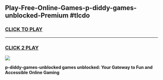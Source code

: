 
## Play-Free-Online-Games-p-diddy-games-unblocked-Premium #tlcdo
<h3>
<a href="https://premium.freeplayer.one?title=p-diddy-games-unblocked&ref=8M">CLICK TO PLAY</a></h3>
<hr>

<h3>
<a href="https://premium.freeplayer.one?title=p-diddy-games-unblocked&ref=8M">CLICK 2 PLAY</a>
  
</h3>

<a href="https://premium.freeplayer.one?title=p-diddy-games-unblocked&ref=8M"><img src="https://clearcache.store/games.png"></a>


**p-diddy-games-unblocked games unblocked: Your Gateway to Fun and Accessible Online Gaming**
